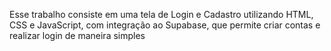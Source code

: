 Esse trabalho consiste em uma tela de Login e Cadastro utilizando HTML, CSS e JavaScript, com integração ao Supabase, que permite criar contas e realizar login de maneira simples
